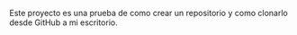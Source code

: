 
Este proyecto es una prueba de como crear un repositorio y como clonarlo desde GitHub a mi escritorio.
